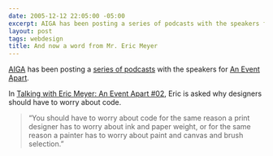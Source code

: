 ```yaml
---
date: 2005-12-12 22:05:00 -05:00
excerpt: AIGA has been posting a series of podcasts with the speakers for An Event Apart.
layout: post
tags: webdesign
title: And now a word from Mr. Eric Meyer
---
```


[AIGA](http://www.aiga.org/) has been posting a [series of podcasts](http://feeds.feedburner.com/aigapodcastdirectory) with the speakers for [An Event Apart](http://www.aneventapart.com/).

In [Talking with Eric Meyer: An Event Apart #02](http://feeds.feedburner.com/aigapodcastdirectory?m=1), Eric is asked why designers should have to worry about code.

> “You should have to worry about code for the same reason a print designer has to worry about ink and paper weight, or for the same reason a painter has to worry about paint and canvas and brush selection.”